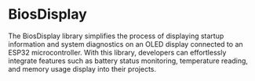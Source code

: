# BiosDisplay
The BiosDisplay library simplifies the process of displaying startup information and system diagnostics on an OLED display connected to an ESP32 microcontroller. With this library, developers can effortlessly integrate features such as battery status monitoring, temperature reading, and memory usage display into their projects.
